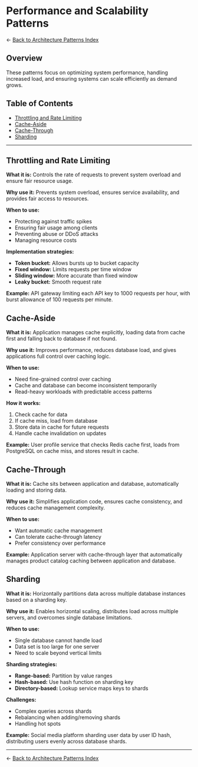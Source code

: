# Performance and Scalability Patterns

← [Back to Architecture Patterns Index](./README.md)

## Overview

These patterns focus on optimizing system performance, handling increased load, and ensuring systems can scale efficiently as demand grows.

## Table of Contents

- [Throttling and Rate Limiting](#throttling-and-rate-limiting)
- [Cache-Aside](#cache-aside)
- [Cache-Through](#cache-through)
- [Sharding](#sharding)

---

## Throttling and Rate Limiting

**What it is:** Controls the rate of requests to prevent system overload and ensure fair resource usage.

**Why use it:** Prevents system overload, ensures service availability, and provides fair access to resources.

**When to use:**
- Protecting against traffic spikes
- Ensuring fair usage among clients
- Preventing abuse or DDoS attacks
- Managing resource costs

**Implementation strategies:**
- **Token bucket:** Allows bursts up to bucket capacity
- **Fixed window:** Limits requests per time window
- **Sliding window:** More accurate than fixed window
- **Leaky bucket:** Smooth request rate

**Example:** API gateway limiting each API key to 1000 requests per hour, with burst allowance of 100 requests per minute.

## Cache-Aside

**What it is:** Application manages cache explicitly, loading data from cache first and falling back to database if not found.

**Why use it:** Improves performance, reduces database load, and gives applications full control over caching logic.

**When to use:**
- Need fine-grained control over caching
- Cache and database can become inconsistent temporarily
- Read-heavy workloads with predictable access patterns

**How it works:**
1. Check cache for data
2. If cache miss, load from database
3. Store data in cache for future requests
4. Handle cache invalidation on updates

**Example:** User profile service that checks Redis cache first, loads from PostgreSQL on cache miss, and stores result in cache.

## Cache-Through

**What it is:** Cache sits between application and database, automatically loading and storing data.

**Why use it:** Simplifies application code, ensures cache consistency, and reduces cache management complexity.

**When to use:**
- Want automatic cache management
- Can tolerate cache-through latency
- Prefer consistency over performance

**Example:** Application server with cache-through layer that automatically manages product catalog caching between application and database.

## Sharding

**What it is:** Horizontally partitions data across multiple database instances based on a sharding key.

**Why use it:** Enables horizontal scaling, distributes load across multiple servers, and overcomes single database limitations.

**When to use:**
- Single database cannot handle load
- Data set is too large for one server
- Need to scale beyond vertical limits

**Sharding strategies:**
- **Range-based:** Partition by value ranges
- **Hash-based:** Use hash function on sharding key
- **Directory-based:** Lookup service maps keys to shards

**Challenges:**
- Complex queries across shards
- Rebalancing when adding/removing shards
- Handling hot spots

**Example:** Social media platform sharding user data by user ID hash, distributing users evenly across database shards.

---

← [Back to Architecture Patterns Index](./README.md)